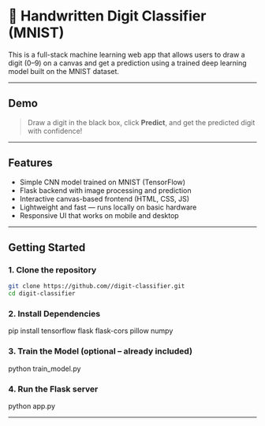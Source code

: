 # 🧠 Handwritten Digit Classifier (MNIST)

This is a full-stack machine learning web app that allows users to draw a digit (0–9) on a canvas and get a prediction using a trained deep learning model built on the MNIST dataset.

---

## Demo

> Draw a digit in the black box, click **Predict**, and get the predicted digit with confidence!

---

## Features

- Simple CNN model trained on MNIST (TensorFlow)
- Flask backend with image processing and prediction
- Interactive canvas-based frontend (HTML, CSS, JS)
- Lightweight and fast — runs locally on basic hardware
- Responsive UI that works on mobile and desktop

---


## Getting Started

### 1. Clone the repository

```bash
git clone https://github.com//digit-classifier.git
cd digit-classifier
```

### 2. Install Dependencies

pip install tensorflow flask flask-cors pillow numpy


### 3. Train the Model (optional – already included)

python train_model.py

### 4. Run the Flask server

python app.py

-------------------





